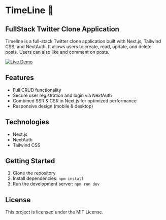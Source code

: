 # TimeLine 📝

## FullStack Twitter Clone Application

Timeline is a full-stack Twitter clone application built with Next.js, Tailwind CSS, and NextAuth. It allows users to create, read, update, and delete posts. Users can also like and comment on posts.


[![Live Demo](https://img.shields.io/badge/Live-Demo-brightgreen)](https://amannn-portfolio.vercel.app/)


## Features

- Full CRUD functionality
- Secure user registration and login via NextAuth
- Combined SSR & CSR in Next.js for optimized performance
- Responsive design (mobile & desktop)

## Technologies

- Next.js
- NextAuth
- Tailwind CSS

## Getting Started

1. Clone the repository
2. Install dependencies: `npm install`
3. Run the development server: `npm run dev`

## License

This project is licensed under the MIT License.
